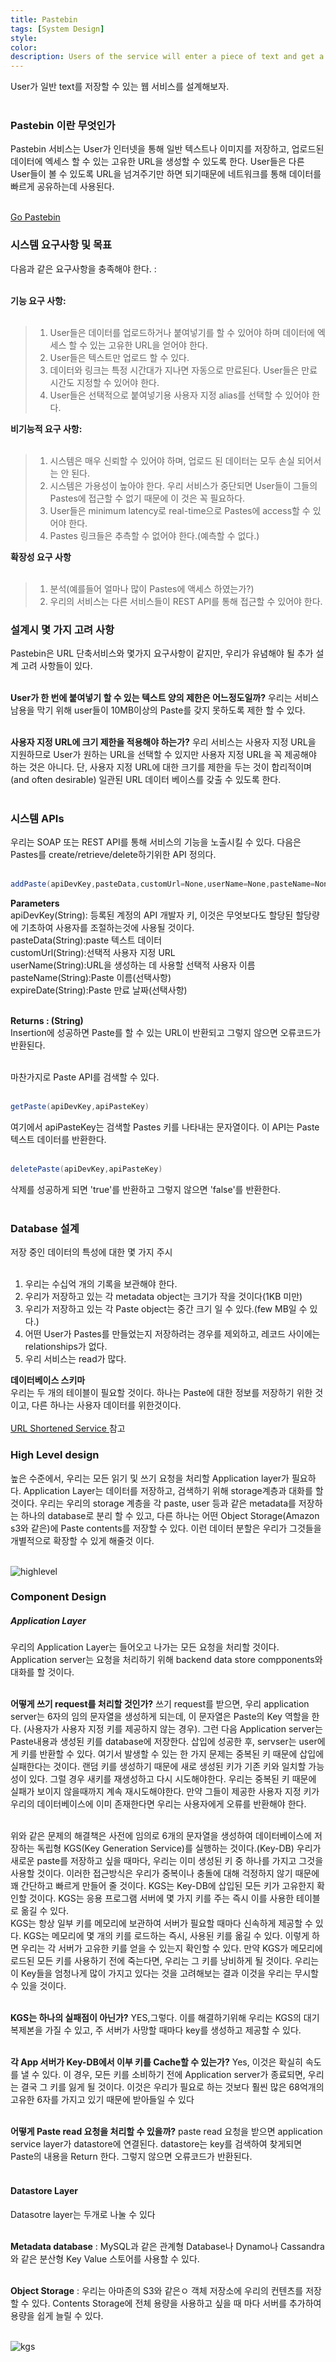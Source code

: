 ```yaml
---
title: Pastebin
tags: [System Design]
style:
color:
description: Users of the service will enter a piece of text and get a randomly generated URL to access it.
---
```

User가 일반 text를 저장할 수 있는 웹 서비스를 설계해보자.<br><br>

### Pastebin 이란 무엇인가

Pastebin 서비스는 User가 인터넷을 통해 일반 텍스트나 이미지를 저장하고, 업로드된 데이터에 엑세스 할 수 있는 고유한 URL을 생성할 수 있도록 한다. User들은 다른 User들이 볼 수 있도록 URL을 넘겨주기만 하면 되기때문에 네트워크를 통해 데이터를 빠르게 공유하는데 사용된다.<br><br>

<a href="http://Pastebin.com" target="_blank_">Go Pastebin </a>

### 시스템 요구사항 및 목표

다음과 같은 요구사항을 충족해야 한다. : <br><br>

**기능 요구 사항:**<br><br>

> 1. User들은 데이터를 업로드하거나 붙여넣기를 할 수 있어야 하며 데이터에 엑세스 할 수 있는 고유한 URL을 얻어야 한다.
> 2. User들은 텍스트만 업로드 할 수 있다.
> 3. 데이터와 링크는 특정 시간대가 지나면 자동으로 만료된다. User들은 만료 시간도 지정할 수 있어야 한다.
> 4. User들은 선택적으로 붙여넣기용 사용자 지정 alias를 선택할 수 있어야 한다.

**비기능적 요구 사항:**<br><br>

> 1. 시스템은 매우 신뢰할 수 있어야 하며, 업로드 된 데이터는 모두 손실 되어서는 안 된다.
> 2. 시스템은 가용성이 높아야 한다. 우리 서비스가 중단되면 User들이 그들의 Pastes에 접근할 수 없기 때문에 이 것은 꼭 필요하다.
> 3. User들은 minimum latency로 real-time으로 Pastes에 access할 수 있어야 한다.
> 4. Pastes 링크들은 추측할 수 없어야 한다.(예측할 수 없다.)

**확장성 요구 사항**<br><br>

> 1. 분석(예를들어 얼마나 많이 Pastes에 액세스 하였는가?)
> 2. 우리의 서비스는 다른 서비스들이 REST API를 통해 접근할 수 있어야 한다.

### 설계시 몇 가지 고려 사항
Pastebin은 URL 단축서비스와 몇가지 요구사항이 같지만, 우리가 유념해야 될 추가 설계 고려 사항들이 있다.<br><br>

**User가 한 번에 붙여넣기 할 수 있는 텍스트 양의 제한은 어느정도일까?** 우리는 서비스 남용을 막기 위해 user들이 10MB이상의 Paste를 갖지 못하도록 제한 할 수 있다.<br><br>

**사용자 지정 URL에 크기 제한을 적용해야 하는가?** 우리 서비스는 사용자 지정 URL을 지원하므로 User가 원하는 URL을 선택할 수 있지만 사용자 지정 URL을 꼭 제공해야 하는 것은 아니다. 단, 사용자 지정 URL에 대한 크기를 제한을 두는 것이 합리적이며(and often desirable) 일관된 URL 데이터 베이스를 갖출 수 있도록 한다.<br><br>

### 시스템 APIs
우리는 SOAP 또는 REST API를 통해 서비스의 기능을 노출시킬 수 있다. 다음은 Pastes를 create/retrieve/delete하기위한 API 정의다.<br><br>

~~~Java
addPaste(apiDevKey,pasteData,customUrl=None,userName=None,pasteName=None,expireDate=None)
~~~
**Parameters**<br>
apiDevKey(String): 등록된 계정의 API 개발자 키, 이것은 무엇보다도 할당된 할당량에 기초하여 사용자를 조절하는것에 사용될 것이다.<br>
pasteData(String):paste 텍스트 데이터<br>
customUrl(String):선택적 사용자 지정 URL<br>
userName(String):URL을 생성하는 데 사용할 선택적 사용자 이름<br>
pasteName(String):Paste 이름(선택사항)<br>
expireDate(String):Paste 만료 날짜(선택사항)<br><br>

**Returns : (String)** <br>
Insertion에 성공하면 Paste를 할 수 있는 URL이 반환되고 그렇지 않으면 오류코드가 반환된다.<br><br>

마찬가지로 Paste API를 검색할 수 있다.<br><br>
~~~Java
getPaste(apiDevKey,apiPasteKey)
~~~
여기에서 apiPasteKey는 검색할 Pastes 키를 나타내는 문자열이다. 이 API는 Paste 텍스트 데이터를 반환한다.<br><br>
~~~Java
deletePaste(apiDevKey,apiPasteKey)
~~~
삭제를 성공하게 되면 'true'를 반환하고 그렇지 않으면 'false'를 반환한다.<br><br>

### Database 설계
저장 중인 데이터의 특성에 대한 몇 가지 주시<br><br>
1. 우리는 수십억 개의 기록을 보관해야 한다.
2. 우리가 저장하고 있는 각 metadata object는 크기가 작을 것이다(1KB 미만)
3. 우리가 저장하고 있는 각 Paste object는 중간 크기 일 수 있다.(few MB일 수 있다.)
4. 어떤 User가 Pastes를 만들었는지 저장하려는 경우를 제외하고, 레코드 사이에는 relationships가 없다.
5. 우리 서비스는 read가 많다.

**데이터베이스 스키마**<br>
우리는 두 개의 테이블이 필요할 것이다. 하나는 Paste에 대한 정보를 저장하기 위한 것이고, 다른 하나는 사용자 데이터를 위한것이다.<br><br>
<a href="http://https://minsuking.github.io/blog/URL-Shortening-service" target="_blank_">URL Shortened Service </a> 참고<br>

### High Level design
높은 수준에서, 우리는 모든 읽기 및 쓰기 요청을 처리할 Application layer가 필요하다. Application Layer는 데이터를 저장하고, 검색하기 위해 storage계층과 대화를 할 것이다. 우리는 우리의 storage 계층을 각 paste, user 등과 같은 metadata를 저장하는 하나의 database로 분리 할 수 있고, 다른 하나는 어떤 Object Storage(Amazon s3와 같은)에 Paste contents를 저장할 수 있다. 이런 데이터 분할은 우리가 그것들을 개별적으로 확장할 수 있게 해줄것 이다.<br><br>

![highlevel](https://user-images.githubusercontent.com/60283244/74812696-4e49fd80-5337-11ea-89d3-ac049c850632.JPG)

### Component Design

##### Application Layer
우리의 Application Layer는 들어오고 나가는 모든 요청을 처리할 것이다. Application server는 요청을 처리하기 위해 backend data store compponents와 대화를 할 것이다.<br><br>

**어떻게 쓰기 request를 처리할 것인가?** 쓰기 request를 받으면, 우리 application server는 6자의 임의 문자열을 생성하게 되는데, 이 문자열은 Paste의 Key 역할을 한다. (사용자가 사용자 지정 키를 제공하지 않는 경우). 그런 다음 Application server는 Paste내용과 생성된 키를 database에 저장한다. 삽입에 성공한 후, servser는 user에게 키를 반환할 수 있다. 여기서 발생할 수 있는 한 가지 문제는 중복된 키 때문에 삽입에 실패한다는 것이다. 랜덤 키를 생성하기 때문에 새로 생성된 키가 기존 키와 일치할 가능성이 있다. 그럴 경우 새키를 재생성하고 다시 시도해야한다. 우리는 중복된 키 때문에 실패가 보이지 않을때까지 계속 재시도해야한다. 만약 그들이 제공한 사용자 지정 키가 우리의 데이터베이스에 이미 존재한다면 우리는 사용자에게 오류를 반환해야 한다.<br><br>

위와 같은 문제의 해결책은 사전에 임의로 6개의 문자열을 생성하여 데이터베이스에 저장하는 독립형 KGS(Key Generation Service)를 실행하는 것이다.(Key-DB) 우리가 새로운 paste를 저장하고 싶을 때마다, 우리는 이미 생성된 키 중 하나를 가지고 그것을 사용할 것이다. 이러한 접근방식은 우리가 중복이나 충돌에 대해 걱정하지 않기 때문에 꽤 간단하고 빠르게 만들어 줄 것이다. KGS는 Key-DB에 삽입된 모든 키가 고유한지 확인할 것이다. KGS는 응용 프로그램 서버에 몇 가지 키를 주는 즉시 이를 사용한 테이블로 옮길 수 있다.<br>
KGS는 항상 일부 키를 메모리에 보관하여 서버가 필요할 때마다 신속하게 제공할 수 있다. KGS는 메모리에 몇 개의 키를 로드하는 즉시, 사용된 키를 옮길 수 있다. 이렇게 하면 우리는 각 서버가 고유한 키를 얻을 수 있는지 확인할 수 있다. 만약 KGS가 메모리에 로드된 모든 키를 사용하기 전에 죽는다면, 우리는 그 키를 낭비하게 될 것이다. 우리는 이 Key들을 엄청나게 많이 가지고 있다는 것을 고려해보는 결과 이것을 우리는 무시할 수 있을 것이다.<br><br>

**KGS는 하나의 실패점이 아닌가?** YES,그렇다. 이를 해결하기위해 우리는 KGS의 대기 복제본을 가질 수 있고, 주 서버가 사망할 때마다 key를 생성하고 제공할 수 있다.<br><br>

**각 App 서버가 Key-DB에서 이부 키를 Cache할 수 있는가?** Yes, 이것은 확실히 속도를 낼 수 있다. 이 경우, 모든 키를 소비하기 전에 Application server가 종료되면, 우리는 결국 그 키를 잃게 될 것이다. 이것은 우리가 필요로 하는 것보다 훨씬 많은 68억개의 고유한 6자를 가지고 있기 때문에 받아들일 수 있다 <br><br>

**어떻게 Paste read 요청을 처리할 수 있을까?** paste read 요청을 받으면 application service layer가 datastore에 연결된다. datastore는 key를 검색하여 찾게되면 Paste의 내용을 Return 한다. 그렇지 않으면 오류코드가 반환된다.<br><br>

#### Datastore Layer
Datasotre layer는 두개로 나눌 수 있다<br><br>

**Metadata database** : MySQL과 같은 관계형 Database나 Dynamo나 Cassandra와 같은 분산형 Key Value 스토어를 사용할 수 있다.<br><br>

**Object Storage** : 우리는 아마존의 S3와 같은ㅇ 객체 저장소에 우리의 컨텐츠를 저장할 수 있다. Contents Storage에 전체 용량을 사용하고 싶을 때 마다 서버를 추가하여 용량을 쉽게 늘릴 수 있다.<br><br>

![kgs](https://user-images.githubusercontent.com/60283244/75229467-4b4a8380-57f5-11ea-9655-418700280913.JPG)
